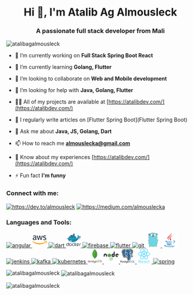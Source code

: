 <h1 align="center">Hi 👋, I'm Atalib Ag Almousleck</h1>
<h3 align="center">A passionate full stack developer from Mali</h3>

<p align="left"> <img src="https://komarev.com/ghpvc/?username=atalibagalmousleck&label=Profile%20views&color=0e75b6&style=flat" alt="atalibagalmousleck" /> </p>

- 🔭 I’m currently working on **Full Stack Spring Boot React**
- 🌱 I’m currently learning **Golang, Flutter**

- 👯 I’m looking to collaborate on **Web and Mobile development**
- 🤝 I’m looking for help with **Java, Golang, Flutter**

- 👨‍💻 All of my projects are available at [https://atalibdev.com/](https://atalibdev.com/)

- 📝 I regularly write articles on [Flutter Spring Boot](Flutter Spring Boot)

- 💬 Ask me about **Java, JS, Golang, Dart**

- 📫 How to reach me **almouslecka@gmail.com**

- 📄 Know about my experiences [https://atalibdev.com/](https://atalibdev.com/)

- ⚡ Fun fact **I'm funny**

<h3 align="left">Connect with me:</h3>
<p align="left">
<a href="https://dev.to/https://dev.to/almousleck" target="blank"><img align="center" src="https://raw.githubusercontent.com/rahuldkjain/github-profile-readme-generator/master/src/images/icons/Social/devto.svg" alt="https://dev.to/almousleck" height="30" width="40" /></a>
<a href="https://medium.com/https://medium.com/almouslecka" target="blank"><img align="center" src="https://raw.githubusercontent.com/rahuldkjain/github-profile-readme-generator/master/src/images/icons/Social/medium.svg" alt="https://medium.com/almouslecka" height="30" width="40" /></a>
</p>

<h3 align="left">Languages and Tools:</h3>
<p align="left"> <a href="https://angular.io" target="_blank" rel="noreferrer"> <img src="https://angular.io/assets/images/logos/angular/angular.svg" alt="angular" width="40" height="40"/> </a> <a href="https://aws.amazon.com" target="_blank" rel="noreferrer"> <img src="https://raw.githubusercontent.com/devicons/devicon/master/icons/amazonwebservices/amazonwebservices-original-wordmark.svg" alt="aws" width="40" height="40"/> </a> <a href="https://dart.dev" target="_blank" rel="noreferrer"> <img src="https://www.vectorlogo.zone/logos/dartlang/dartlang-icon.svg" alt="dart" width="40" height="40"/> </a> <a href="https://www.docker.com/" target="_blank" rel="noreferrer"> <img src="https://raw.githubusercontent.com/devicons/devicon/master/icons/docker/docker-original-wordmark.svg" alt="docker" width="40" height="40"/> </a> <a href="https://firebase.google.com/" target="_blank" rel="noreferrer"> <img src="https://www.vectorlogo.zone/logos/firebase/firebase-icon.svg" alt="firebase" width="40" height="40"/> </a> <a href="https://flutter.dev" target="_blank" rel="noreferrer"> <img src="https://www.vectorlogo.zone/logos/flutterio/flutterio-icon.svg" alt="flutter" width="40" height="40"/> </a> <a href="https://git-scm.com/" target="_blank" rel="noreferrer"> <img src="https://www.vectorlogo.zone/logos/git-scm/git-scm-icon.svg" alt="git" width="40" height="40"/> </a> <a href="https://golang.org" target="_blank" rel="noreferrer"> <img src="https://raw.githubusercontent.com/devicons/devicon/master/icons/go/go-original.svg" alt="go" width="40" height="40"/> </a> <a href="https://www.java.com" target="_blank" rel="noreferrer"> <img src="https://raw.githubusercontent.com/devicons/devicon/master/icons/java/java-original.svg" alt="java" width="40" height="40"/> </a> <a href="https://www.jenkins.io" target="_blank" rel="noreferrer"> <img src="https://www.vectorlogo.zone/logos/jenkins/jenkins-icon.svg" alt="jenkins" width="40" height="40"/> </a> <a href="https://kafka.apache.org/" target="_blank" rel="noreferrer"> <img src="https://www.vectorlogo.zone/logos/apache_kafka/apache_kafka-icon.svg" alt="kafka" width="40" height="40"/> </a> <a href="https://kubernetes.io" target="_blank" rel="noreferrer"> <img src="https://www.vectorlogo.zone/logos/kubernetes/kubernetes-icon.svg" alt="kubernetes" width="40" height="40"/> </a> <a href="https://www.mongodb.com/" target="_blank" rel="noreferrer"> <img src="https://raw.githubusercontent.com/devicons/devicon/master/icons/mongodb/mongodb-original-wordmark.svg" alt="mongodb" width="40" height="40"/> </a> <a href="https://nodejs.org" target="_blank" rel="noreferrer"> <img src="https://raw.githubusercontent.com/devicons/devicon/master/icons/nodejs/nodejs-original-wordmark.svg" alt="nodejs" width="40" height="40"/> </a> <a href="https://www.postgresql.org" target="_blank" rel="noreferrer"> <img src="https://raw.githubusercontent.com/devicons/devicon/master/icons/postgresql/postgresql-original-wordmark.svg" alt="postgresql" width="40" height="40"/> </a> <a href="https://reactjs.org/" target="_blank" rel="noreferrer"> <img src="https://raw.githubusercontent.com/devicons/devicon/master/icons/react/react-original-wordmark.svg" alt="react" width="40" height="40"/> </a> <a href="https://spring.io/" target="_blank" rel="noreferrer"> <img src="https://www.vectorlogo.zone/logos/springio/springio-icon.svg" alt="spring" width="40" height="40"/> </a> </p>

<p><img align="left" src="https://github-readme-stats.vercel.app/api/top-langs?username=atalibagalmousleck&show_icons=true&locale=en&layout=compact" alt="atalibagalmousleck" /></p>

<p>&nbsp;<img align="center" src="https://github-readme-stats.vercel.app/api?username=atalibagalmousleck&show_icons=true&locale=en" alt="atalibagalmousleck" /></p>

<p><img align="center" src="https://github-readme-streak-stats.herokuapp.com/?user=atalibagalmousleck&" alt="atalibagalmousleck" /></p>
